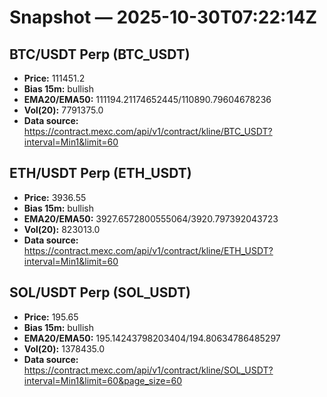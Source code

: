 # Snapshot — 2025-10-30T07:22:14Z

## BTC/USDT Perp (BTC_USDT)
- **Price:** 111451.2
- **Bias 15m:** bullish
- **EMA20/EMA50:** 111194.21174652445/110890.79604678236
- **Vol(20):** 7791375.0
- **Data source:** https://contract.mexc.com/api/v1/contract/kline/BTC_USDT?interval=Min1&limit=60

## ETH/USDT Perp (ETH_USDT)
- **Price:** 3936.55
- **Bias 15m:** bullish
- **EMA20/EMA50:** 3927.6572800555064/3920.797392043723
- **Vol(20):** 823013.0
- **Data source:** https://contract.mexc.com/api/v1/contract/kline/ETH_USDT?interval=Min1&limit=60

## SOL/USDT Perp (SOL_USDT)
- **Price:** 195.65
- **Bias 15m:** bullish
- **EMA20/EMA50:** 195.14243798203404/194.80634786485297
- **Vol(20):** 1378435.0
- **Data source:** https://contract.mexc.com/api/v1/contract/kline/SOL_USDT?interval=Min1&limit=60&page_size=60
